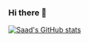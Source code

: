 ### Hi there 👋

<!--
**saadpocalypse/saadpocalypse** is a ✨ _special_ ✨ repository because its `README.md` (this file) appears on your GitHub profile.

Here are some ideas to get you started:

- 🔭 I’m currently working on ...
- 🌱 I’m currently learning ...
- 👯 I’m looking to collaborate on ...
- 🤔 I’m looking for help with ...
- 💬 Ask me about ...
- 📫 How to reach me: ...
- 😄 Pronouns: ...
- ⚡ Fun fact: ...
-->

[![Saad's GitHub stats](https://github-readme-stats.vercel.app/api?username=saadpocalypse)](https://github.com/saadpocalypse/github-readme-stats)
